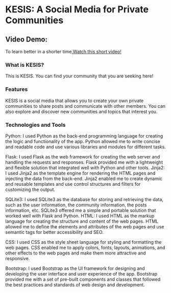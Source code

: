 # KESIS: A Social Media for Private Communities

## Video Demo:
To learn better in a shorter time,[Watch this short video!](google.com)

### What is KESIS?

This is KESIS. You can find your community that you are seeking here!

### Features
KESIS is a social media that allows you to create your own private communities to share posts and communicate with other members. You can also explore and discover new communities and topics that interest you.

### Technologies and Tools

Python: I used Python as the back-end programming language for creating the logic and functionality of the app. Python allowed me to write concise and readable code and use various libraries and modules for different tasks.

Flask: I used Flask as the web framework for creating the web server and handling the requests and responses. Flask provided me with a lightweight and flexible solution that integrated well with Python and other tools.
Jinja2: I used Jinja2 as the template engine for rendering the HTML pages and injecting the data from the back-end. Jinja2 enabled me to create dynamic and reusable templates and use control structures and filters for customizing the output.

SQLite3: I used SQLite3 as the database for storing and retrieving the data, such as the user information, the community information, the posts information, etc. SQLite3 offered me a simple and portable solution that worked well with Flask and Python.
HTML: I used HTML as the markup language for creating the structure and content of the web pages. HTML allowed me to define the elements and attributes of the web pages and use semantic tags for better accessibility and SEO.

CSS: I used CSS as the style sheet language for styling and formatting the web pages. CSS enabled me to apply colors, fonts, layouts, animations, and other effects to the web pages and make them more attractive and responsive.

Bootstrap: I used Bootstrap as the UI framework for designing and developing the user interface and user experience of the app. Bootstrap provided me with a set of pre-built components and classes that followed the best practices and standards of web design and development.
